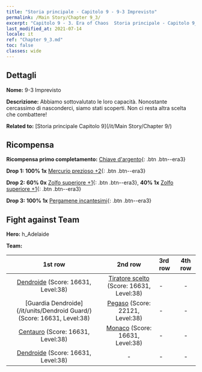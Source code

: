 ```yaml
---
title: "Storia principale - Capitolo 9 - 9-3 Imprevisto"
permalink: /Main Story/Chapter 9_3/
excerpt: "Capitolo 9 - 3. Era of Chaos  Storia principale - Capitolo 9_3. 9-3 Imprevisto"
last_modified_at: 2021-07-14
locale: it
ref: "Chapter 9_3.md"
toc: false
classes: wide
---
```


## Dettagli

 **Nome:** 9-3 Imprevisto

 **Descrizione:** Abbiamo sottovalutato le loro capacità. Nonostante cercassimo di nasconderci, siamo stati scoperti. Non ci resta altra scelta che combattere!

 **Related to:** [Storia principale Capitolo 9](/it/Main Story/Chapter 9/)

## Ricompensa

 **Ricompensa primo completamento:** [Chiave d'argento](/ItemsIT/con_693/){: .btn .btn--era3}

 **Drop 1:** **100% 1x** [Mercurio prezioso +2](/ItemsIT/mat_28/){: .btn .btn--era3}

 **Drop 2:** **60% 0x** [Zolfo superiore +1](/ItemsIT/mat_22/){: .btn .btn--era3}, **40% 1x** [Zolfo superiore +1](/ItemsIT/mat_22/){: .btn .btn--era3}

 **Drop 3:** **100% 1x** [Pergamene incantesimi](/ItemsIT/con_694/){: .btn .btn--era3}


## Fight against Team
 **Hero:** h_Adelaide

 **Team:**


  | 1st row | 2nd row | 3rd row | 4th row |
  |:----:|:----:|:----|:----:|
  | [Dendroide](/it/units/Treant/) (Score: 16631, Level:38)  | [Tiratore scelto](/it/units/Marksman/) (Score: 16631, Level:38)  | - | - |
  | [Guardia Dendroide](/it/units/Dendroid Guard/) (Score: 16631, Level:38)  | [Pegaso](/it/units/Pegasus/) (Score: 22121, Level:38)  | - | - |
  | [Centauro](/it/units/Centaur/) (Score: 16631, Level:38)  | [Monaco](/it/units/Monk/) (Score: 16631, Level:38)  | - | - |
  | [Dendroide](/it/units/Treant/) (Score: 16631, Level:38)  | - | - | - |


